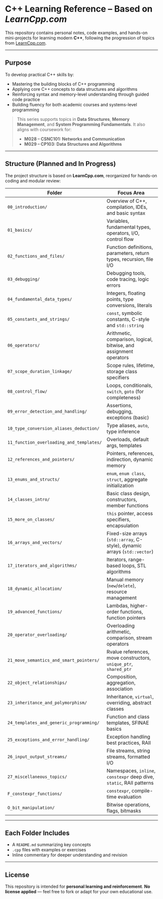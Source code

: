 # C++ Learning Reference – Based on *LearnCpp.com*

This repository contains personal notes, code examples, and hands-on mini-projects for learning modern **C++**, following the progression of topics from [LearnCpp.com](https://www.learncpp.com/).

---

## Purpose

To develop practical C++ skills by:

* Mastering the building blocks of C++ programming
* Applying core C++ concepts to data structures and algorithms
* Reinforcing syntax and memory-level understanding through guided code practice
* Building fluency for both academic courses and systems-level programming

> This series supports topics in **Data Structures**, **Memory Management**, and **System Programming Fundamentals**.
> It also aligns with coursework for:
>
> * **M028 – CSNC101: Networks and Communication**
> * **M029 – CP103: Data Structures and Algorithms**

---

## Structure (Planned and In Progress)

The project structure is based on **LearnCpp.com**, reorganized for hands-on coding and modular review:

| Folder                                   | Focus Area                                                          |
| ---------------------------------------- | ------------------------------------------------------------------- |
| `00_introduction/`                       | Overview of C++, compilation, IDEs, and basic syntax                |
| `01_basics/`                             | Variables, fundamental types, operators, I/O, control flow          |
| `02_functions_and_files/`                | Function definitions, parameters, return types, recursion, file I/O |
| `03_debugging/`                          | Debugging tools, code tracing, logic errors                         |
| `04_fundamental_data_types/`             | Integers, floating points, type conversions, literals               |
| `05_constants_and_strings/`              | `const`, symbolic constants, C-style and `std::string`              |
| `06_operators/`                          | Arithmetic, comparison, logical, bitwise, and assignment operators  |
| `07_scope_duration_linkage/`             | Scope rules, lifetime, storage class specifiers                     |
| `08_control_flow/`                       | Loops, conditionals, `switch`, `goto` (for completeness)            |
| `09_error_detection_and_handling/`       | Assertions, debugging, exceptions (basic)                           |
| `10_type_conversion_aliases_deduction/`  | Type aliases, `auto`, type inference                                |
| `11_function_overloading_and_templates/` | Overloads, default args, templates                                  |
| `12_references_and_pointers/`            | Pointers, references, indirection, dynamic memory                   |
| `13_enums_and_structs/`                  | `enum`, `enum class`, `struct`, aggregate initialization            |
| `14_classes_intro/`                      | Basic class design, constructors, member functions                  |
| `15_more_on_classes/`                    | `this` pointer, access specifiers, encapsulation                    |
| `16_arrays_and_vectors/`                | Fixed-size arrays (`std::array`, C-style), dynamic arrays (`std::vector`) |
| `17_iterators_and_algorithms/`          | Iterators, range-based loops, STL algorithms                              |
| `18_dynamic_allocation/`                | Manual memory (`new`/`delete`), resource management                       |
| `19_advanced_functions/`                | Lambdas, higher-order functions, function pointers                        |
| `20_operator_overloading/`              | Overloading arithmetic, comparison, stream operators                      |
| `21_move_semantics_and_smart_pointers/` | Rvalue references, move constructors, `unique_ptr`, `shared_ptr`          |
| `22_object_relationships/`              | Composition, aggregation, association                                     |
| `23_inheritance_and_polymorphism/`      | Inheritance, `virtual`, overriding, abstract classes                      |
| `24_templates_and_generic_programming/` | Function and class templates, SFINAE basics                               |
| `25_exceptions_and_error_handling/`     | Exception handling best practices, RAII                                   |
| `26_input_output_streams/`              | File streams, string streams, formatted I/O                               |
| `27_miscellaneous_topics/`              | Namespaces, `inline`, `constexpr` deep dive, `static`, RAII patterns      |
| `F_constexpr_functions/`                 | `constexpr`, compile-time evaluation                                |
| `O_bit_manipulation/`                    | Bitwise operations, flags, bitmasks                                 |


---

## Each Folder Includes

* A `README.md` summarizing key concepts
* `.cpp` files with examples or exercises
* Inline commentary for deeper understanding and revision

---

## License

This repository is intended for **personal learning and reinforcement**.
**No license applied** — feel free to fork or adapt for your own educational use.
